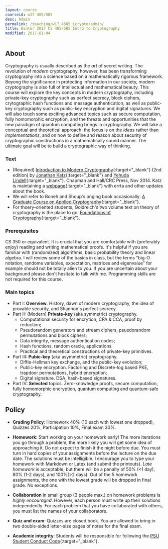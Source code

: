 ```yaml
---
layout: course
courseid: w17 485/585
desc: Admin
permalink: /teaching/w17_4585_icrypto/admin/
title: Winter 2017 CS 485/585 Intro to Cryptography
modified: 2017-01-04
---
```



## About

<!-- ### Course Description -->

Cryptography is usually described as the _art_ of secret writing. The
revolution of _modern_ cryptography, however, has been transforming
cryptography into a science based on a mathematically rigorous
framework. Beyong the significance in protecting information in our
society, modern cryptography is also full of intellectual and
mathematical beauty. This course will explore the key concepts in
modern cryptography, including private-key cryptography such as
perfect secrecy, block ciphers, crytographic hash functions and
message authentication, as well as public-key cryptography such as
public-key encryption and digital signatures. We will also touch some
exciting advanced topics such as secure computation, fully homomorphic
encryption, and the threats and opportunities that the new paradigm of
quantum computing brings in cryptography. We will take a conceptual
and theoretical approach: the focus is on the _ideas_ rather than
_implementations_, and on how to define and reason about security of
cryptographic constructions in a mathematically sound manner. The
ultimate goal will be to build a cryptographic way of thinking.

### Text

* (Required) [Introduction to Modern
Cryptography](http://www.cs.umd.edu/~jkatz/imc.html){:target="_blank"}
(2nd edition) by [Jonathan
Katz](http://www.cs.umd.edu/~jkatz){:target="_blank"} and [Yehuda
Lindell](http://u.cs.biu.ac.il/~lindell/){:target="_blank"}.  Chapman
and Hall/CRC Press, Nov 2014. Katz is maintaining a
[webpage](http://www.cs.umd.edu/~jkatz/imc.html){:target="_blank"} with
errta and other updates about the book.
* We will refer to Boneh and Shoup's onging book occasionally:
[A Graduate Course on Applied Cryptography](https://crypto.stanford.edu/~dabo/cryptobook/){:target="_blank"}.
* For thoery-oriented students, Goldreich's two volume text on theory
  of cryptography is the place to go: [Foundations of
  Cryptography](http://www.wisdom.weizmann.ac.il/~oded/foc-book.html){:target="_blank"}.


### Prerequisites

CS 350 or equivalent. It is crucial that you are comfortable with
(preferably enjoy) reading and writing mathematical proofs. It's
helpful if you are familiar with (randomized) algorithms, basic
probability theory and linear algebra. I will review some of the
basics in class, but the terms "big-O notation, randome variables,
expectation, matrices and eigenvalue" for example should not be
totally alien to you. If you are uncertain about your background
please don't hesitate to talk with me. Programming skills are not
required for this course.

### Main topics

* Part I: **Overview**. History, dawn of modern cryptography, the idea of provable
security, and Shannon's perfect secrecy.
* Part II: (Modern) **Private-key** (aka symmetric) cryptography.
  * Computational security for encrytion, CPA & CCA, proof by reduction;
  * Pseudorandom generators and stream ciphers, psuedorandom permutations and block ciphers;
  * Data integrity, message authentication codes; 
  * Hash functions, random oracle, applications.
  * Practical and theoretical constructions of private-key primitives.
* Part III: **Pubic-key** (aka asymmetric) cryptography.
  * Diffie-Hellman key exchange, and the public-key evolution;
  * Public-key encryption. Factoring and Discrete-log based PKE, trapdoor permutations, hybrid encryption;
  * Digital signature. DSA, hash-based signatures. 
* Part IV: **Selected** topics. Zero-knowledge proofs, secure computation, fully homomorphic encryption, quantum computing and quantum-safe cryptography. 

## Policy


* **Grading Policy**: Homework 40% (10 each with lowest one dropped),
     Quizzes 20%, Participation 10%, Final exam 30%.

* **Homework**: Start working on your homework early! The more
     iterations you go through a problem, the more likely you will get
     some idea of approaching it. Do not expect to finish it the night
     before due. You must turn in hard copies of your assignments
     before the lecture on the due date. The solutions must be
     intelligible. I encourage you to type your homework with Markdown
     or Latex (and submit the printouts). _Late homework_ is
     acceptable, but there will be a penalty of 50% (<1 day), 80% (1-2
     days), and 100%(>2 days). Out of the 5 homework assignments, the
     one with the lowest grade will be dropped in final grade. No
     exceptions.

* **Collaboration** in small group (3 people max.) on homework
     problems is _highly encouraged_. However, each person must write
     up their solutions independently. For each problem that you have
     collaborated with others, you must list the names of your
     collaborators.

* **Quiz and exam**: Quizzes are closed book. You are allowed to bring
    in two double-sided letter-size pages of notes for the final exam.

*  **Academic integrity**: Students will be responsible for following the [PSU Student Conduct Code](http://www.pdx.edu/dos/codeofconduct){:target="_blank"}. 
